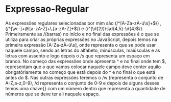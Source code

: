 # Expressao-Regular

As expressões regulares selecionadas por mim são (/^[A-Za-zÀ-ú\s]+$/) , (/^[\w.-]+@[a-zA-Z]+\.[a-zA-Z]+$/) e (/^\(\d{2}\)\s\d{4,5}-\d{4}$/).
Primeiramente as /(barras) no início e no final das expressões é o que se utiliza para criar as próprias expressões no JavaScript, depois temos na primeira expressão [A-Za-zÀ-ú\s], onde representa o que se pode usar naquele campo, sendo as letras do alfabeto, minúsculas, maiúsculas e as letras com assento e logo depois o /s que representa um espaço em branco. No começo das expressões onde apresenta ^ e no final onde tem $, representam que o que vamos colocar naquele campo deve conter aquilo obrigatóriamente no começo que está depois do ^ e no final o que está antes do $. Nas outras expressões teremos o /w (representa o conjunto de A-Z,a-z,0-9), /d representa o conjunto de 0-9 e depois de alguns desses temos uma chave{} com um número dentro que representa a quantidade de números que se deve ter ali naquele espaço.
